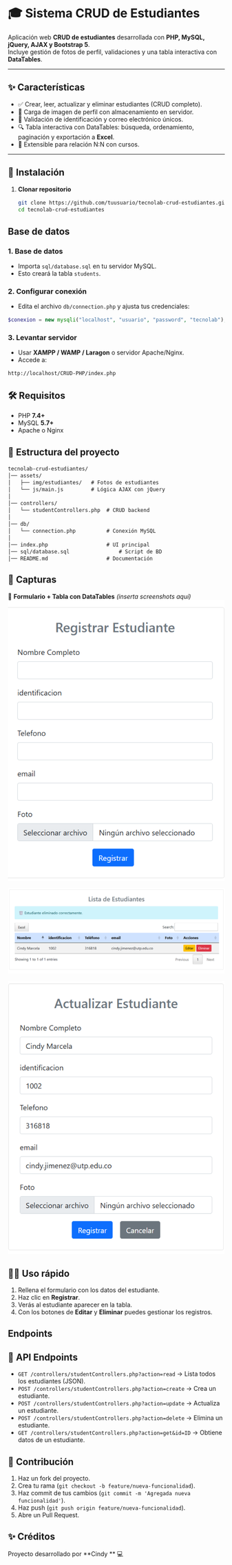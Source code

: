 ﻿# 🎓 Sistema CRUD de Estudiantes

Aplicación web **CRUD de estudiantes** desarrollada con **PHP, MySQL, jQuery, AJAX y Bootstrap 5**.  
Incluye gestión de fotos de perfil, validaciones y una tabla interactiva con **DataTables**.

---

## ✨ Características
- ✅ Crear, leer, actualizar y eliminar estudiantes (CRUD completo).  
- 📸 Carga de imagen de perfil con almacenamiento en servidor.  
- 🔐 Validación de identificación y correo electrónico únicos.  
- 🔍 Tabla interactiva con DataTables: búsqueda, ordenamiento, paginación y exportación a **Excel**.  
- 🔗 Extensible para relación N:N con cursos.  

---

## 🚀 Instalación

1. **Clonar repositorio**
   ```bash
   git clone https://github.com/tuusuario/tecnolab-crud-estudiantes.git
   cd tecnolab-crud-estudiantes

## Base de datos

### 1. **Base de datos**
* Importa `sql/database.sql` en tu servidor MySQL.
* Esto creará la tabla `students`.

### 2. **Configurar conexión**
* Edita el archivo `db/connection.php` y ajusta tus credenciales:

```php
$conexion = new mysqli("localhost", "usuario", "password", "tecnolab");
```

### 3. **Levantar servidor**
* Usar **XAMPP / WAMP / Laragon** o servidor Apache/Nginx.
* Accede a:

```
http://localhost/CRUD-PHP/index.php
```

## 🛠️ Requisitos
* PHP **7.4+**
* MySQL **5.7+**
* Apache o Nginx

## 📂 Estructura del proyecto

```
tecnolab-crud-estudiantes/
│── assets/
│   ├── img/estudiantes/   # Fotos de estudiantes
│   └── js/main.js         # Lógica AJAX con jQuery
│
│── controllers/
│   └── studentControllers.php  # CRUD backend
│
│── db/
│   └── connection.php          # Conexión MySQL
│
│── index.php                   # UI principal
│── sql/database.sql                # Script de BD
│── README.md                   # Documentación
```

## 📸 Capturas
🔹 **Formulario + Tabla con DataTables** *(inserta screenshots aquí)*
![Formulario de registro](image.png)

![Tabla](image-1.png)

![Actualizar datos](image-2.png)

## 👩‍💻 Uso rápido
1. Rellena el formulario con los datos del estudiante.
2. Haz clic en **Registrar**.
3. Verás al estudiante aparecer en la tabla.
4. Con los botones de **Editar** y **Eliminar** puedes gestionar los registros.

## Endpoints
## 🔧 API Endpoints
- `GET /controllers/studentControllers.php?action=read` → Lista todos los estudiantes (JSON).
- `POST /controllers/studentControllers.php?action=create` → Crea un estudiante.
- `POST /controllers/studentControllers.php?action=update` → Actualiza un estudiante.
- `POST /controllers/studentControllers.php?action=delete` → Elimina un estudiante.
- `GET /controllers/studentControllers.php?action=get&id=ID` → Obtiene datos de un estudiante.

## 🙌 Contribución
1. Haz un fork del proyecto.
2. Crea tu rama (`git checkout -b feature/nueva-funcionalidad`).
3. Haz commit de tus cambios (`git commit -m 'Agregada nueva funcionalidad'`).
4. Haz push (`git push origin feature/nueva-funcionalidad`).
5. Abre un Pull Request.

## ✨ Créditos
Proyecto desarrollado por **Cindy ** 💻